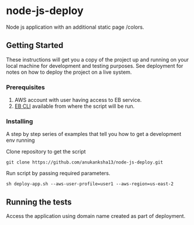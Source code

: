 # node-js-deploy

Node js application with an additional static page /colors.

## Getting Started

These instructions will get you a copy of the project up and running on your local machine for development and testing purposes. See deployment for notes on how to deploy the project on a live system.

### Prerequisites

1. AWS account with user having access to EB service.
2. [EB CLI](https://docs.aws.amazon.com/elasticbeanstalk/latest/dg/eb-cli3.html) available from where the script will be run.

### Installing

A step by step series of examples that tell you how to get a development env running

Clone repository to get the script

```
git clone https://github.com/anukanksha13/node-js-deploy.git
```

Run script by passing required parameters.

```
sh deploy-app.sh --aws-user-profile=user1 --aws-region=us-east-2
```

## Running the tests

Access the application using domain name created as part of deployment.
